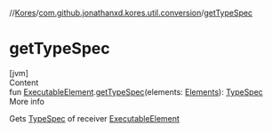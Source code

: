 //[Kores](../index.md)/[com.github.jonathanxd.kores.util.conversion](index.md)/[getTypeSpec](get-type-spec.md)



# getTypeSpec  
[jvm]  
Content  
fun [ExecutableElement](https://docs.oracle.com/javase/8/docs/api/javax/lang/model/element/ExecutableElement.html).[getTypeSpec](get-type-spec.md)(elements: [Elements](https://docs.oracle.com/javase/8/docs/api/javax/lang/model/util/Elements.html)): [TypeSpec](../com.github.jonathanxd.kores.base/-type-spec/index.md)  
More info  


Gets [TypeSpec](../com.github.jonathanxd.kores.base/-type-spec/index.md) of receiver [ExecutableElement](https://docs.oracle.com/javase/8/docs/api/javax/lang/model/element/ExecutableElement.html)

  



